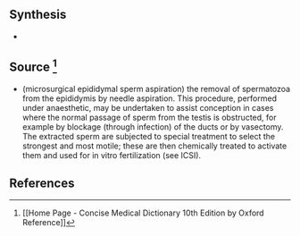 ## Synthesis
- 
## Source [^1]
- (microsurgical epididymal sperm aspiration) the removal of spermatozoa from the epididymis by needle aspiration. This procedure, performed under anaesthetic, may be undertaken to assist conception in cases where the normal passage of sperm from the testis is obstructed, for example by blockage (through infection) of the ducts or by vasectomy. The extracted sperm are subjected to special treatment to select the strongest and most motile; these are then chemically treated to activate them and used for in vitro fertilization (see ICSI).
## References

[^1]: [[Home Page - Concise Medical Dictionary 10th Edition by Oxford Reference]]